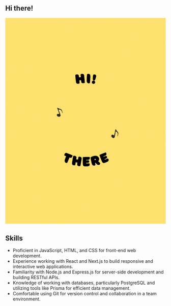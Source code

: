 ## Hi there!

<div>
<img src="chicken.gif"/>
</div>

## Skills

- Proficient in JavaScript, HTML, and CSS for front-end web development.
- Experience working with React and Next.js to build responsive and interactive web applications.
- Familiarity with Node.js and Express.js for server-side development and building RESTful APIs.
- Knowledge of working with databases, particularly PostgreSQL and utilizing tools like Prisma for efficient data management.
- Comfortable using Git for version control and collaboration in a team environment.
